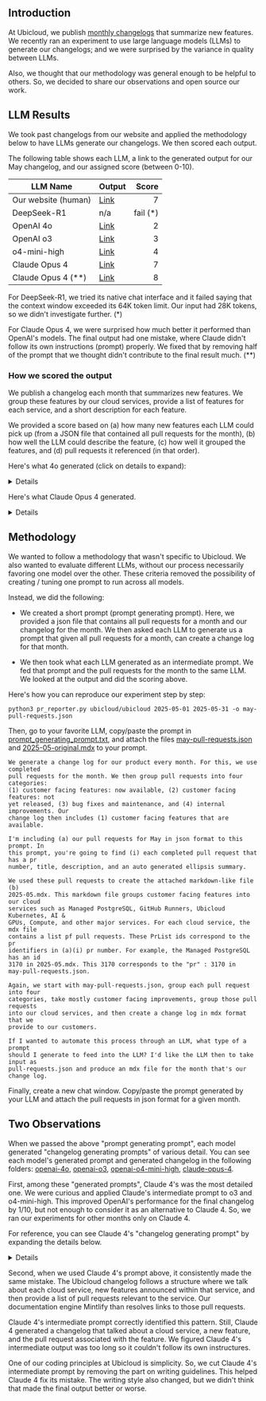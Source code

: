 ## Introduction

At Ubicloud, we publish [monthly
changelogs](https://www.ubicloud.com/docs/changelog) that summarize new
features. We recently ran an experiment to use large language models (LLMs) to
generate our changelogs; and we were surprised by the variance in quality
between LLMs.

Also, we thought that our methodology was general enough to be helpful to
others. So, we decided to share our observations and open source our work.

## LLM Results

We took past changelogs from our website and applied the methodology below to
have LLMs generate our changelogs. We then scored each output.

The following table shows each LLM, a link to the generated output for our May
changelog, and our assigned score (between 0-10).

| LLM Name            | Output                                  | Score     |
| ------------------- | --------------------------------------- | --------: |
| Our website (human) | [Link](2025-05-original.mdx)            | 7 |
| DeepSeek-R1         | n/a                                     | fail (\*) |
| OpenAI 4o           | [Link](openai-4o/2025-05.mdx)           | 2 |
| OpenAI o3           | [Link](openai-o3/2025-05.mdx)           | 3 |
| o4-mini-high        | [Link](openai-o4-mini-high/2025-05.mdx) | 4 |
| Claude Opus 4       | [Link](claude-opus-4/2025-05.mdx)       | 7 |
| Claude Opus 4 (**)  | [Link](claude-opus-4-tweak/2025-05.mdx) | 8 |

For DeepSeek-R1, we tried its native chat interface and it failed saying that
the context window exceeded its 64K token limit. Our input had 28K tokens, so
we didn't investigate further. (*)

For Claude Opus 4, we were surprised how much better it performed than OpenAI's
models. The final output had one mistake, where Claude didn't follow its own
instructions (prompt) properly. We fixed that by removing half of the prompt
that we thought didn't contribute to the final result much. (**)

### How we scored the output

We publish a changelog each month that summarizes new features. We group
these features by our cloud services, provide a list of features for each
service, and a short description for each feature.

We provided a score based on (a) how many new features each LLM could pick up
(from a JSON file that contained all pull requests for the month), (b) how well
the LLM could describe the feature, (c) how well it grouped the features, and
(d) pull requests it referenced (in that order).

Here's what 4o generated (click on details to expand):

<details>

## Ubicloud Kubernetes

<PrList ids={[2632, 3154, 3254]} />

## AI & GPUs

<PrList ids={[3190, 3236, 3238]} />

## Managed PostgreSQL

<PrList ids={[3202, 3248]} />

## Other Services

<PrList ids={[3170, 3233]} />

</details>

Here's what Claude Opus 4 generated.

<details>

---
title: "May 2025"
---

import { PrList } from "/snippets/pr-list.mdx";

## Managed PostgreSQL

### PostgreSQL Metrics Dashboard

We've introduced a comprehensive metrics dashboard for PostgreSQL databases, providing real-time insights into your database performance. The dashboard includes CPU usage breakdown by mode (user, system, iowait, steal), memory utilization, disk I/O operations, network activity, and transaction statistics.

![PostgreSQL Metrics Dashboard](/changelog/2025-05-postgres-metrics.png)

The metrics system automatically collects data every 15 seconds and stores up to one month of historical data, with up to 480 data points per time series for detailed analysis.

### Firewall Rules with Descriptions

PostgreSQL firewall rules now support custom descriptions, making it easier to manage and understand your database security configuration. You can add meaningful descriptions when creating rules and edit them inline directly from the database overview page.

![PostgreSQL Firewall Rules](/changelog/2025-05-postgres-firewall-rules.png)

### Enhanced Authentication Support

PostgreSQL instances now support both `md5` and `scram-sha-256` authentication methods in `pg_hba.conf`. This change allows users migrating from legacy systems to continue using `md5` authentication without changing passwords, while new users automatically benefit from the more secure `scram-sha-256` encryption.

<PrList ids={[3274, 3290, 3299, 3309, 3333, 3366, 3379, 3343]} />

## GitHub Runners

### Premium Runner Performance Tier

We've launched a new premium runner tier that provides access to higher-performance CPU hosts for demanding CI/CD workloads. Premium runners can be enabled through a simple toggle in your GitHub integration settings and will automatically upgrade your runners when capacity is available.

![Premium Runner Toggle](/changelog/2025-05-premium-runners.png)

The runner interface has been redesigned to be more compact and informative, showing runner family (standard vs premium), runtime status, and VM specifications all in an easy-to-scan format.

### Improved Runner Management

Runner rows now display more relevant information including how long a runner has been waiting for jobs, current job execution time, and VM family details. We've also hidden runners that are being destroyed to reduce confusion in the interface.

<PrList ids={[3255, 3256, 3268, 3273, 3300, 3302, 3303, 3313, 3314]} />

## Ubicloud Kubernetes

### Kubernetes Version Selection

You can now select your preferred Kubernetes version when creating clusters, with support for both v1.32 and v1.33. Kubernetes v1.33 is now the default version for new clusters, ensuring you get the latest features and security updates.

### Worker Node Configuration

Kubernetes cluster creation now allows you to specify the VM size for worker nodes independently, giving you more flexibility in resource allocation and cost optimization. Pricing updates dynamically based on your selected worker node size.

### Performance Improvements

We've significantly improved Kubernetes cluster bootstrap time by parallelizing worker node initialization. Workers now start their bootstrap process after the first control plane node completes, reducing total deployment time substantially.

### Enhanced Service Support

Kubernetes clusters now support sub-subdomains for services (e.g., `app.subdomain.cluster-services.example.com`), enabling more complex application architectures and better integration with tools like Okteto that require multiple service endpoints.

<PrList ids={[3154, 3254, 3264, 3267, 3277, 3311, 3325, 3367]} />

## AI & GPUs

### GPU-Enabled Virtual Machines

We've introduced support for GPU-enabled VMs, currently featuring NVIDIA A100 80GB PCIe cards. GPU VMs are available through both the UI and API when the `gpu_vm` feature flag is enabled for your project. The interface shows only available GPU options for your selected region.

![GPU VM Creation](/changelog/2025-05-gpu-vms.png)

VM details now display GPU information, showing specifications like "2x NVIDIA A100 80GB PCIe" when GPUs are attached.

### AI Playground Enhancements

The AI playground now supports multimodal input, allowing you to upload images and PDFs for processing with compatible models. Each model card includes a direct "Try in Playground" link for easier experimentation.

### New Model Support

Added billing rates for the new Llama-4 Maverick model, expanding our AI model offerings with competitive pricing for both input and output tokens.

<PrList ids={[3365, 3372, 3383, 3354]} />

## Load Balancers

### HTTPS-Only Certificate Provisioning

Load balancers now intelligently provision SSL certificates only when needed. If your health check protocol is not set to HTTPS, certificates won't be automatically created, reducing unnecessary resource usage and setup complexity.

<PrList ids={[3345, 3348]} />

## Platform Improvements

### Enhanced Project Limits

To maintain optimal performance and resource allocation, we've implemented a limit of 10 projects per account. This ensures better resource management while still providing flexibility for most use cases.

### Discount Code System

We've introduced a discount code system that allows customers to apply promotional credits to their accounts. The system automatically creates billing information when needed, streamlining the process for new users.

### Location URL Format Update

API endpoints now accept location identifiers in the more user-friendly UBID format instead of UUIDs, making URLs more readable and consistent across the platform.

<PrList ids={[3243, 3272, 3337]} />

## Developer Experience

### Improved Development Setup

Updated our development documentation to use `mise` for software version management, replacing `asdf` for better reliability and performance. The new setup process includes comprehensive instructions for managing dependencies including PostgreSQL and Node.js.

### Enhanced Error Handling

Improved error messages and handling across the platform, including better parameter validation that prevents SQL injection attempts and provides clearer 400 error responses for malformed requests.

<PrList ids={[3139, 3323]} />

</details>


## Methodology

We wanted to follow a methodology that wasn't specific to Ubicloud. We also
wanted to evaluate different LLMs, without our process necessarily favoring
one model over the other. These criteria removed the possibility of creating / 
tuning one prompt to run across all models.

Instead, we did the following:

* We created a short prompt (prompt generating prompt). Here, we provided a json
  file that contains all pull requests for a month and our changelog for the
  month. We then asked each LLM to generate us a prompt that given all pull
  requests for a month, can create a change log for that month.
  
* We then took what each LLM generated as an intermediate prompt. We fed that
  prompt and the pull requests for the month to the same LLM. We looked at the
  output and did the scoring above.

Here's how you can reproduce our experiment step by step:

```
python3 pr_reporter.py ubicloud/ubicloud 2025-05-01 2025-05-31 -o may-pull-requests.json
```

Then, go to your favorite LLM, copy/paste the prompt in
[prompt_generating_prompt.txt](prompt-generating-prompt.txt), and attach the
files [may-pull-requests.json](may-pull-requests.json) and
[2025-05-original.mdx](2025-05-original.mdx) to your prompt.

```
We generate a change log for our product every month. For this, we use completed
pull requests for the month. We then group pull requests into four categories:
(1) customer facing features: now available, (2) customer facing features: not
yet released, (3) bug fixes and maintenance, and (4) internal improvements. Our
change log then includes (1) customer facing features that are available.

I'm including (a) our pull requests for May in json format to this prompt. In
this prompt, you're going to find (i) each completed pull request that has a pr
number, title, description, and an auto generated ellipsis summary.

We used these pull requests to create the attached markdown-like file (b)
2025-05.mdx. This markdown file groups customer facing features into our cloud
services such as Managed PostgreSQL, GitHub Runners, Ubicloud Kubernetes, AI &
GPUs, Compute, and other major services. For each cloud service, the mdx file
contains a list pf pull requests. These PrList ids correspond to the pr
identifiers in (a)(i) pr number. For example, the Managed PostgreSQL has an id
3170 in 2025-05.mdx. This 3170 corresponds to the "pr" : 3170 in
may-pull-requests.json.

Again, we start with may-pull-requests.json, group each pull request into four
categories, take mostly customer facing improvements, group those pull requests
into our cloud services, and then create a change log in mdx format that we
provide to our customers.

If I wanted to automate this process through an LLM, what type of a prompt
should I generate to feed into the LLM? I'd like the LLM then to take input as
pull-requests.json and produce an mdx file for the month that's our change log.
```

Finally, create a new chat window. Copy/paste the prompt generated by your 
LLM and attach the pull requests in json format for a given month.


## Two Observations

When we passed the above "prompt generating prompt", each model generated
"changelog generating prompts" of various detail. You can see each model's
generated prompt and generated changelog in the following folders:
[openai-4o](openai-4o), [openai-o3](openai-o3),
[openai-o4-mini-high](openai-o4-mini-high), [claude-opus-4](claude-opus-4).

First, among these "generated prompts", Claude 4's was the most
detailed one. We were curious and applied Claude's intermediate prompt to o3 and
o4-mini-high. This improved OpenAI's performance for the final changelog by
1/10, but not enough to consider it as an alternative to Claude 4. So, we ran
our experiments for other months only on Claude 4.

For reference, you can see Claude 4's "changelog generating prompt" by expanding
the details below.

<details>

You are a technical writer creating a monthly changelog for Ubicloud's cloud platform. Your task is to analyze pull requests from [MONTH YEAR] and create a customer-facing changelog in MDX format.

## Input
You will receive a JSON file containing pull requests with the following structure:
- pr: pull request number
- title: PR title
- description: detailed description
- ellipsis_summary: auto-generated summary

## Task Overview
1. Categorize each PR into one of four categories:
   - Customer-facing features: now available (include in changelog)
   - Customer-facing features: not yet released (exclude from changelog)
   - Bug fixes and maintenance (exclude from changelog)
   - Internal improvements (exclude from changelog)

2. For customer-facing available features, group them by Ubicloud service:
   - Managed PostgreSQL
   - GitHub Runners
   - Ubicloud Kubernetes
   - AI & GPUs
   - Compute
   - [Other services as needed]

3. Create an MDX changelog with engaging descriptions and proper PR references.

## Categorization Guidelines

### Include as Customer-Facing Features (Available):
- New UI features or improvements mentioned in PR descriptions
- New API endpoints or capabilities
- Performance improvements visible to users
- New configuration options or settings
- Features with screenshots or UI changes
- Billing/pricing changes
- New supported versions or deprecations
- Features explicitly marked as released or available

### Exclude from Changelog:
- Internal refactoring (e.g., "Remove usage of from_ubid", "Speed up prog flow control")
- Test additions or modifications
- CI/CD changes
- Development environment updates
- Bug fixes unless they significantly impact user experience
- Features marked as "preview" or "not yet released" in descriptions
- Security fixes (unless disclosure is intended)
- Code optimization without user-visible impact

## Output Format

Create an MDX file with this structure:

```mdx
---
title: "[Month Year]"
---

import { PrList } from "/snippets/pr-list.mdx";

## [Service Name]

### [Feature Title]

[Engaging description of the feature, its benefits, and how customers can use it. Include links to documentation when relevant.]

![Description](/changelog/[year]-[month]-[feature-image].png)

[Additional features for this service...]

<PrList ids={[comma-separated PR numbers]} />

## [Next Service Name]

[Continue pattern for each service with features...]

```

Writing Guidelines

1. Tone: Professional yet approachable, focusing on customer value

2. Feature Descriptions:
  * Lead with the benefit to the customer
  * Explain what's new or improved
  * Include actionable information (how to use/enable)
  * Add documentation links where applicable

3. Organization:
  * Group related features under clear subheadings
  * Order services by importance/impact
  * Place most significant updates first within each service

4. Technical Details:
  * Translate technical PR titles into user-friendly feature names
  * Focus on outcomes rather than implementation details
  * Include version numbers, deprecation notices, and migration information

Example Transformations

PR Title: "Add inline edit functionality for PostgreSQL firewall rules" → Changelog: "You can now add descriptions to your PostgreSQL firewall rules and edit both the range and description inline for better management."

PR Title: "Enable VM assembly with specific gpu_device" → Changelog: "Ubicloud GPU VMs are now available in Germany as part of our preview program."

PR Title: "Parallelize bootstrapping worker nodes" → Changelog: "We have optimized cluster provisioning for Ubicloud Kubernetes, reducing deployment times to under 5 minutes."

Special Instructions

1. If a feature is marked as "preview" or "beta", include that designation
2. For deprecations, clearly state the deprecation and provide migration guidance
3. Include image references only if the PR description mentions screenshots
4. Generate appropriate image filenames following the pattern: /changelog/[year]-[month]-[feature-name].png
5. Combine related PRs into cohesive feature descriptions rather than listing each PR separately
6. Only include PRs that represent completed, available features

Please analyze the provided pull requests and create a polished changelog following these guidelines.

</details>

Second, when we used Claude 4's prompt above, it consistently made the same
mistake. The Ubicloud changelog follows a structure where we talk about each
cloud service, new features announced within that service, and then provide a
list of pull requests relevant to the service. Our documentation engine Mintlify
than resolves links to those pull requests.

Claude 4's intermediate prompt correctly identified this pattern. Still, Claude
4 generated a changelog that talked about a cloud service, a new feature, and
the pull request associated with the feature. We figured Claude 4's intermediate
output was too long so it couldn't follow its own instructures.

One of our coding principles at Ubicloud is simplicity. So, we cut Claude 4's
intermediate prompt by removing the part on writing guidelines. This helped
Claude 4 fix its mistake. The writing style also changed, but we didn't think
that made the final output better or worse.
